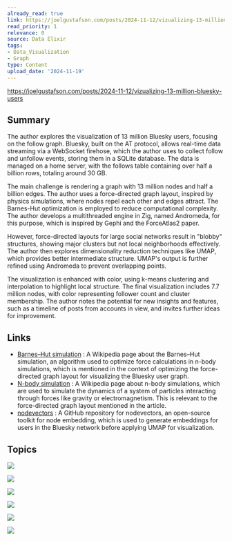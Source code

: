 ```yaml
---
already_read: true
link: https://joelgustafson.com/posts/2024-11-12/vizualizing-13-million-bluesky-users
read_priority: 1
relevance: 0
source: Data Elixir
tags:
- Data_Visualization
- Graph
type: Content
upload_date: '2024-11-19'
---
```


https://joelgustafson.com/posts/2024-11-12/vizualizing-13-million-bluesky-users
## Summary

The author explores the visualization of 13 million Bluesky users, focusing on the follow graph. Bluesky, built on the AT protocol, allows real-time data streaming via a WebSocket firehose, which the author uses to collect follow and unfollow events, storing them in a SQLite database. The data is managed on a home server, with the follows table containing over half a billion rows, totaling around 30 GB.

The main challenge is rendering a graph with 13 million nodes and half a billion edges. The author uses a force-directed graph layout, inspired by physics simulations, where nodes repel each other and edges attract. The Barnes-Hut optimization is employed to reduce computational complexity. The author develops a multithreaded engine in Zig, named Andromeda, for this purpose, which is inspired by Gephi and the ForceAtlas2 paper.

However, force-directed layouts for large social networks result in "blobby" structures, showing major clusters but not local neighborhoods effectively. The author then explores dimensionality reduction techniques like UMAP, which provides better intermediate structure. UMAP's output is further refined using Andromeda to prevent overlapping points.

The visualization is enhanced with color, using k-means clustering and interpolation to highlight local structure. The final visualization includes 7.7 million nodes, with color representing follower count and cluster membership. The author notes the potential for new insights and features, such as a timeline of posts from accounts in view, and invites further ideas for improvement.
## Links

- [Barnes–Hut simulation](https://en.wikipedia.org/wiki/Barnes%E2%80%93Hut_simulation) : A Wikipedia page about the Barnes–Hut simulation, an algorithm used to optimize force calculations in n-body simulations, which is mentioned in the context of optimizing the force-directed graph layout for visualizing the Bluesky user graph.
- [N-body simulation](https://en.wikipedia.org/wiki/N-body_simulation) : A Wikipedia page about n-body simulations, which are used to simulate the dynamics of a system of particles interacting through forces like gravity or electromagnetism. This is relevant to the force-directed graph layout mentioned in the article.
- [nodevectors](https://github.com/VHRanger/nodevectors/) : A GitHub repository for nodevectors, an open-source toolkit for node embedding, which is used to generate embeddings for users in the Bluesky network before applying UMAP for visualization.

## Topics

![](topics/Tool/Andromeda)

![](topics/Concept/Force%20directed%20graph%20layout)

![](topics/Concept/Barnes%20Hut%20optimization)

![](topics/Concept/Node%20Embeddings)

![](topics/Concept/Natural%20Slider)

![](topics/Concept/UMAP)
